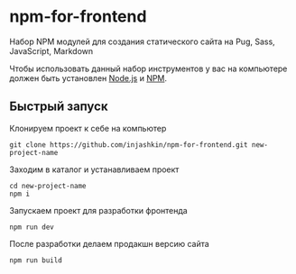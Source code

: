 # npm-for-frontend

Набор NPM модулей для создания статического сайта на Pug, Sass, JavaScript, Markdown

Чтобы использовать данный набор инструментов у вас на компьютере должен быть установлен [Node.js](https://nodejs.org/) и [NPM](https://npmjs.com/).

## Быстрый запуск

Клонируем проект к себе на компьютер

```
git clone https://github.com/injashkin/npm-for-frontend.git new-project-name
```

Заходим в каталог и устанавливаем проект

```
cd new-project-name
npm i
```

Запускаем проект для разработки фронтенда

```
npm run dev
```

После разработки делаем продакшн версию сайта

```
npm run build
```
